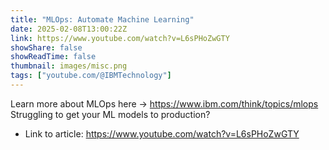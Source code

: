 ```yaml
---
title: "MLOps: Automate Machine Learning"
date: 2025-02-08T13:00:22Z
link: https://www.youtube.com/watch?v=L6sPHoZwGTY
showShare: false
showReadTime: false
thumbnail: images/misc.png
tags: ["youtube.com/@IBMTechnology"]
---
```

Learn more about MLOps here → https://www.ibm.com/think/topics/mlops Struggling to get your ML models to production?

- Link to article: https://www.youtube.com/watch?v=L6sPHoZwGTY